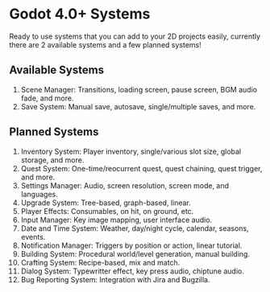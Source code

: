 # Godot 4.0+ Systems

Ready to use systems that you can add to your 2D projects easily,
currently there are 2 available systems and a few planned systems!

## Available Systems
1. Scene Manager: Transitions, loading screen, pause screen, BGM audio fade, and more.
2. Save System: Manual save, autosave, single/multiple saves, and more.

## Planned Systems
1. Inventory System: Player inventory, single/various slot size, global storage, and more.
2. Quest System: One-time/reocurrent quest, quest chaining, quest trigger, and more.
3. Settings Manager: Audio, screen resolution, screen mode, and languages.
4. Upgrade System: Tree-based, graph-based, linear.
5. Player Effects: Consumables, on hit, on ground, etc.
6. Input Manager: Key image mapping, user interface audio.
7. Date and Time System: Weather, day/night cycle, calendar, seasons, events.
8. Notification Manager: Triggers by position or action, linear tutorial.
9. Building System: Procedural world/level generation, manual building.
10. Crafting System: Recipe-based, mix and match.
11. Dialog System: Typewritter effect, key press audio, chiptune audio.
12. Bug Reporting System: Integration with Jira and Bugzilla.
